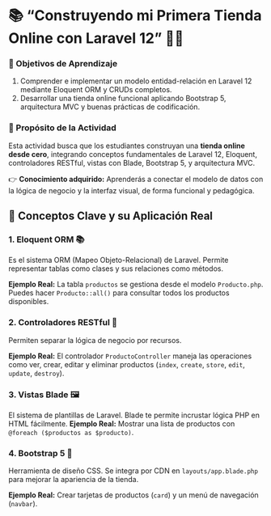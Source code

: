 # 📚 **“Construyendo mi Primera Tienda Online con Laravel 12”** 🚀🛒

### 🎯 Objetivos de Aprendizaje

1. Comprender e implementar un modelo entidad-relación en Laravel 12 mediante Eloquent ORM y CRUDs completos.
2. Desarrollar una tienda online funcional aplicando Bootstrap 5, arquitectura MVC y buenas prácticas de codificación.

### 🧩 Propósito de la Actividad

Esta actividad busca que los estudiantes construyan una **tienda online desde cero**, integrando conceptos fundamentales de Laravel 12, Eloquent, controladores RESTful, vistas con Blade, Bootstrap 5, y arquitectura MVC.

 👉 **Conocimiento adquirido:** Aprenderás a conectar el modelo de datos con la lógica de negocio y la interfaz visual, de forma funcional y pedagógica.

## 🧠 Conceptos Clave y su Aplicación Real

### 1. Eloquent ORM 📚

Es el sistema ORM (Mapeo Objeto-Relacional) de Laravel. Permite representar tablas como clases y sus relaciones como métodos.

 **Ejemplo Real:** La tabla `productos` se gestiona desde el modelo `Producto.php`. Puedes hacer `Producto::all()` para consultar todos los productos disponibles.

### 2. Controladores RESTful 🧩

Permiten separar la lógica de negocio por recursos.

**Ejemplo Real:** El controlador `ProductoController` maneja las operaciones como ver, crear, editar y eliminar productos (`index`, `create`, `store`, `edit`, `update`, `destroy`).

### 3. Vistas Blade 🖼️

El sistema de plantillas de Laravel. Blade te permite incrustar lógica PHP en HTML fácilmente.
 **Ejemplo Real:** Mostrar una lista de productos con `@foreach ($productos as $producto)`.

### 4. Bootstrap 5 🎨

Herramienta de diseño CSS. Se integra por CDN en `layouts/app.blade.php` para mejorar la apariencia de la tienda.

**Ejemplo Real:** Crear tarjetas de productos (`card`) y un menú de navegación (`navbar`).